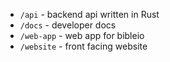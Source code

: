 - `/api` - backend api written in Rust
- `/docs` - developer docs
- `/web-app` - web app for bibleio
- `/website` - front facing website
